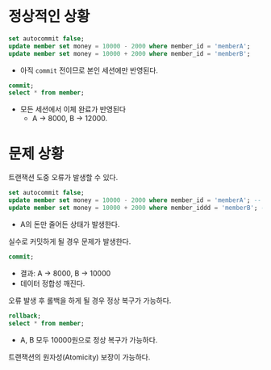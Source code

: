# 정상적인 상황

```sql
set autocommit false;
update member set money = 10000 - 2000 where member_id = 'memberA';
update member set money = 10000 + 2000 where member_id = 'memberB';

```

- 아직 `commit` 전이므로 본인 세션에만 반영된다.

```sql
commit;
select * from member;
```

- 모든 세션에서 이체 완료가 반영된다
    - A → 8000, B → 12000.

# 문제 상황

트랜잭션 도중 오류가 발생할 수 있다.

```sql
set autocommit false;
update member set money = 10000 - 2000 where member_id = 'memberA'; -- 성공
update member set money = 10000 + 2000 where member_iddd = 'memberB'; -- 오타로 실패
```

- A의 돈만 줄어든 상태가 발생한다.

실수로 커밋하게 될 경우 문제가 발생한다.

```sql
commit;
```

- 결과: A → 8000, B → 10000
- 데이터 정합성 깨진다.

오류 발생 후 롤백을 하게 될 경우 정상 복구가 가능하다.

```sql
rollback;
select * from member;
```

- A, B 모두 10000원으로 정상 복구가 가능하다.

트랜잭션의 원자성(Atomicity) 보장이 가능하다.
